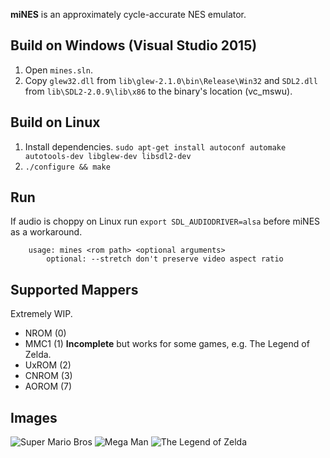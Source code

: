 **miNES** is an approximately cycle-accurate NES emulator.

## Build on Windows (Visual Studio 2015)
1. Open `mines.sln`.
2. Copy `glew32.dll` from `lib\glew-2.1.0\bin\Release\Win32` and `SDL2.dll` from `lib\SDL2-2.0.9\lib\x86` to the binary's location (vc_mswu).

## Build on Linux
1. Install dependencies.
```sudo apt-get install autoconf automake autotools-dev libglew-dev libsdl2-dev```
2. ```./configure && make```

## Run
If audio is choppy on Linux run `export SDL_AUDIODRIVER=alsa` before miNES as a workaround.
```
	usage: mines <rom path> <optional arguments>
		optional: --stretch	don't preserve video aspect ratio
```

## Supported Mappers

Extremely WIP.

* NROM (0)
* MMC1 (1) **Incomplete** but works for some games, e.g. The Legend of Zelda.
* UxROM (2)
* CNROM (3)
* AOROM (7)

## Images
![Super Mario Bros](https://i.imgur.com/t1c1wHy.jpg)
![Mega Man](https://i.imgur.com/4VtUXjI.jpg)
![The Legend of Zelda](https://i.imgur.com/rTTSR5T.jpg)
